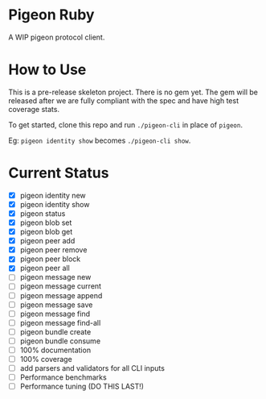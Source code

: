 # Pigeon Ruby

A WIP pigeon protocol client.

# How to Use

This is a pre-release skeleton project. There is no gem yet. The gem will be released after we are fully compliant with the spec and have high test coverage stats.

To get started, clone this repo and run `./pigeon-cli` in place of `pigeon`.

Eg: `pigeon identity show` becomes `./pigeon-cli show`.

# Current Status

 - [X] pigeon identity new
 - [X] pigeon identity show
 - [X] pigeon status
 - [X] pigeon blob set
 - [X] pigeon blob get
 - [X] pigeon peer add
 - [X] pigeon peer remove
 - [X] pigeon peer block
 - [X] pigeon peer all
 - [ ] pigeon message new
 - [ ] pigeon message current
 - [ ] pigeon message append
 - [ ] pigeon message save
 - [ ] pigeon message find
 - [ ] pigeon message find-all
 - [ ] pigeon bundle create
 - [ ] pigeon bundle consume
 - [ ] 100% documentation
 - [ ] 100% coverage
 - [ ] add parsers and validators for all CLI inputs
 - [ ] Performance benchmarks
 - [ ] Performance tuning (DO THIS LAST!)
